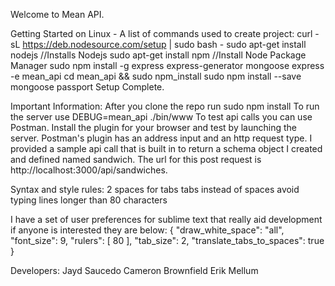 Welcome to Mean API.

Getting Started on Linux - A list of commands used to create project:
curl -sL https://deb.nodesource.com/setup | sudo bash -
sudo apt-get install nodejs  //Installs Nodejs
sudo apt-get install npm //Install Node Package Manager
sudo npm install -g express express-generator mongoose
express -e mean_api
cd mean_api && sudo npm_install
sudo npm install --save mongoose passport
Setup Complete.

Important Information:
After you clone the repo run sudo npm install
To run the server use DEBUG=mean_api ./bin/www
To test api calls you can use Postman. Install the plugin for your browser
and test by launching the server. Postman's plugin has an address input and 
an http request type. I provided a sample api call that is built in to return
a schema object I created and defined named sandwich. The url for this post 
request is http://localhost:3000/api/sandwiches.

Syntax and style rules:
  2 spaces for tabs
  tabs instead of spaces
  avoid typing lines longer than 80 characters

I have a set of user preferences for sublime text that really aid development if 
anyone is interested they are below:
{
  "draw_white_space": "all",
  "font_size": 9,
  "rulers":
  [
    80
  ],
  "tab_size": 2,
  "translate_tabs_to_spaces": true
}


Developers:
Jayd Saucedo
Cameron Brownfield
Erik Mellum
